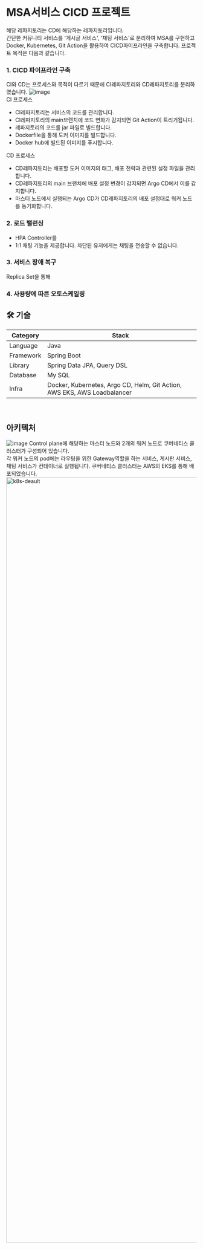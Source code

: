 <h1>MSA서비스 CICD 프로젝트</h1>
해당 레파지토리는 CD에 해당하는 레파지토리입니다.<br/>
간단한 커뮤니티 서비스를 '게시글 서비스', '채팅 서비스'로 분리하여 MSA를 구현하고 Docker, Kubernetes, Git Action을 활용하여 CICD파이프라인을 구축합니다.
프로젝트 목적은 다음과 같습니다.

### 1. CICD 파이프라인 구축
CI와 CD는 프로세스와 목적이 다르기 때문에 CI레파지토리와 CD레파지토리를 분리하였습니다.
<img alt="image" src="https://github.com/user-attachments/assets/8b367f98-0eb5-47bd-9cc3-f0ea4e6b9a18" />
<br/>
CI 프로세스
- CI레파지토리는 서비스의 코드를 관리합니다.
- CI레파지토리의 main브랜치에 코드 변화가 감지되면 Git Action이 트리거됩니다.
- 레파지토리의 코드를 jar 파일로 빌드합니다.
- Dockerfile을 통해 도커 이미지를 빌드합니다.
- Docker hub에 빌드된 이미지를 푸시합니다.

CD 프로세스
- CD레파지토리는 배포할 도커 이미지의 태그, 배포 전략과 관련된 설정 파일을 관리합니다.
- CD레파지토리의 main 브랜치에 배포 설정 변경이 감지되면 Argo CD에서 이를 감지합니다.
- 마스터 노드에서 실행되는 Argo CD가 CD레파지토리의 배포 설정대로 워커 노드를 동기화합니다.

### 2. 로드 밸런싱
- HPA Controller를 
- 1:1 채팅 기능을 제공합니다. 차단된 유저에게는 채팅을 전송할 수 없습니다.

### 3. 서비스 장애 복구
Replica Set을 통해 

### 4. 사용량에 따른 오토스케일링

<h2 id="technologies">🛠️ 기술</h2>

| Category | Stack |
| --- | --- |
| Language | Java |
| Framework | Spring Boot |
| Library | Spring Data JPA, Query DSL |
| Database | My SQL |
| Infra | Docker, Kubernetes, Argo CD, Helm, Git Action, AWS EKS, AWS Loadbalancer |
</br>
<h2>아키텍처</h2>
<img alt="image" src="https://github.com/user-attachments/assets/547b26d9-795a-459e-ab56-fe724d58edf8" />
Control plane에 해당하는 마스터 노드와 2개의 워커 노드로 쿠버네티스 클러스터가 구성되어 있습니다. <br/>
각 워커 노드의 pod에는 라우팅을 위한 Gateway역할을 하는 서비스, 게시판 서비스, 채팅 서비스가 컨테이너로 실행됩니다.
쿠버네티스 클러스터는 AWS의 EKS를 통해 배포되었습니다.
<img width="2026" alt="k8s-deault" src="https://github.com/user-attachments/assets/df71c9e2-47c5-42dc-9ed8-e45b1b974054" />



